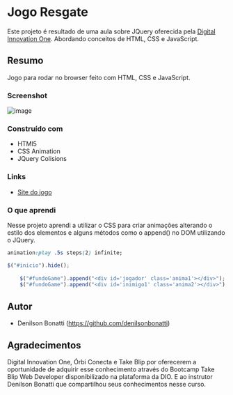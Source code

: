 # Jogo Resgate
Este projeto é resultado de uma aula sobre JQuery oferecida pela [Digital Innovation One](https://www.dio.me/). Abordando conceitos de HTML, CSS e JavaScript.

## Resumo
Jogo para rodar no browser feito com HTML, CSS e JavaScript.

### Screenshot
![image](https://user-images.githubusercontent.com/83733139/158899612-27ae0be1-1ab0-4a3e-a6d9-70a6edef95a9.png)


### Construído com
- HTMl5
- CSS Animation
- JQuery Colisions

### Links
- [Site do jogo](https://gbaldez.github.io/jogo-naves-jquery/)


### O que aprendi
Nesse projeto aprendi a utilizar o CSS para criar animações alterando o estilo dos elementos e alguns métodos como o append() no DOM utilizando o JQuery.

```css
animation:play .5s steps(2) infinite;
```
```js
$("#inicio").hide();
	
	$("#fundoGame").append("<div id='jogador' class='anima1'></div>");
	$("#fundoGame").append("<div id='inimigo1' class='anima2'></div>");
```
## Autor
- Denilson Bonatti (https://github.com/denilsonbonatti) 

## Agradecimentos
Digital Innovation One, Órbi Conecta e Take Blip por oferecerem a oportunidade de adquirir esse conhecimento através do Bootcamp Take Blip Web Developer disponibilizado na plataforma da DIO. E ao instrutor Denilson Bonatti que compartilhou seus conhecimentos nesse curso.
